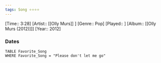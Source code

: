 ```yaml
---
tags: Song ⭐⭐⭐⭐ 
---
```

[Time:: 3:28]
[Artist:: [[Olly Murs]] ]
[Genre:: Pop]
[Played:: ]
[Album:: [[Olly Murs (2012)]]]
[Year:: 2012]
### Dates
````dataview
TABLE Favorite_Song
WHERE Favorite_Song = "Please don't let me go"
````